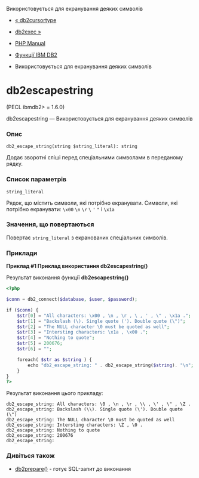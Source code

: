 Використовується для екранування деяких символів

-   [« db2cursortype](function.db2-cursor-type.html)
    
-   [db2exec »](function.db2-exec.html)
    
-   [PHP Manual](index.html)
    
-   [Функції IBM DB2](ref.ibm-db2.html)
    
-   Використовується для екранування деяких символів
    

# db2escapestring

(PECL ibmdb2> = 1.6.0)

db2escapestring — Використовується для екранування деяких символів

### Опис

```methodsynopsis
db2_escape_string(string $string_literal): string
```

Додає зворотні сліші перед спеціальними символами в переданому рядку.

### Список параметрів

`string_literal`

Рядок, що містить символи, які потрібно екранувати. Символи, які потрібно екранувати: `\x00` `\n` `\r` `\` `'` `"` і `\x1a`

### Значення, що повертаються

Повертає `string_literal` з екранованих спеціальних символів.

### Приклади

**Приклад #1 Приклад використання **db2escapestring()****

Результат виконання функції **db2escapestring()**

```php
<?php

$conn = db2_connect($database, $user, $password);

if ($conn) {
    $str[0] = "All characters: \x00 , \n , \r , \ , ' , \" , \x1a .";
    $str[1] = "Backslash (\). Single quote ('). Double quote (\")";
    $str[2] = "The NULL character \0 must be quoted as well";
    $str[3] = "Intersting characters: \x1a , \x00 .";
    $str[4] = "Nothing to quote";
    $str[5] = 200676;
    $str[6] = "";

    foreach( $str as $string ) {
        echo "db2_escape_string: " . db2_escape_string($string). "\n";
    }
}
?>
```

Результат виконання цього прикладу:

```
db2_escape_string: All characters: \0 , \n , \r , \\ , \' , \" , \Z .
db2_escape_string: Backslash (\\). Single quote (\'). Double quote (\")
db2_escape_string: The NULL character \0 must be quoted as well
db2_escape_string: Intersting characters: \Z , \0 .
db2_escape_string: Nothing to quote
db2_escape_string: 200676
db2_escape_string:
```

### Дивіться також

-   [db2prepare()](function.db2-prepare.html) - готує SQL-запит до виконання